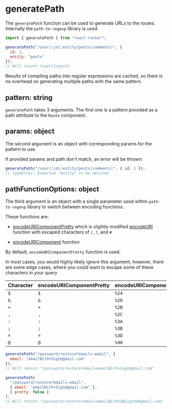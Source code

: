 # generatePath

The `generatePath` function can be used to generate URLs to the routes. Internally the `path-to-regexp` library is used.

```js
import { generatePath } from "react-router";

generatePath("/user/:id/:entity(posts|comments)", {
  id: 1,
  entity: "posts"
});
// Will return /user/1/posts
```

Results of compiling paths into regular expressions are cached, so there is no overhead on generating multiple paths with the same pattern.

## pattern: string

`generatePath` takes 3 arguments. The first one is a pattern provided as a path attribute to the `Route` component.

## params: object

The second argument is an object with corresponding params for the pattern to use.

If provided params and path don't match, an error will be thrown:

```js
generatePath("/user/:id/:entity(posts|comments)", { id: 1 });
// TypeError: Expected "entity" to be defined
```

## pathFunctionOptions: object

The third argument is an object with a single parameter used within `path-to-regexp` library to switch between encoding functions.

These functions are:

- [encodeURIComponentPretty](https://github.com/pillarjs/path-to-regexp/blob/a99ec3c149e8c1d91fa533aa54d3ee7e34449bb3/index.js#L120) which is slightly modified [encodeURI](https://developer.mozilla.org/en-US/docs/Web/JavaScript/Reference/Global_Objects/encodeURI) function with escaped characters of `/`, `?`, and `#`

- [encodeURIComponent](https://developer.mozilla.org/en-US/docs/Web/JavaScript/Reference/Global_Objects/encodeURIComponent) function

By default, `encodeURIComponentPretty` function is used.

In most cases, you would highly likely ignore this argument, however, there are some edge cases, where you could want to escape some of these characters in your query

| Character | encodeURIComponentPretty | encodeURIComponent |
| --------- | ------------------------ | ------------------ |
| `$`       | `$`                      | `%24`              |
| `&`       | `&`                      | `%26`              |
| `+`       | `+`                      | `%2B`              |
| `,`       | `,`                      | `%2C`              |
| `:`       | `:`                      | `%3A`              |
| `;`       | `;`                      | `%3B`              |
| `=`       | `=`                      | `%3D`              |
| `@`       | `@`                      | `%40`              |

```js
generatePath("/password/restore?email=:email", {
  email: "emailWith+Sign@gmail.com"
});
// Will return "/password/restore?email=emailWith+Sign@gmail.com"

generatePath(
  "/password/restore?email=:email",
  { email: "emailWith+Sign@gmail.com" },
  { pretty: false }
);
// Will return "/password/restore?email=emailWith%2BSign%40gmail.com"
```
